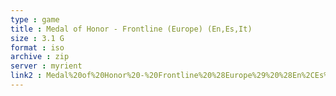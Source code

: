 ```yaml
---
type : game
title : Medal of Honor - Frontline (Europe) (En,Es,It)
size : 3.1 G
format : iso
archive : zip
server : myrient
link2 : Medal%20of%20Honor%20-%20Frontline%20%28Europe%29%20%28En%2CEs%2CIt%29
---
```


